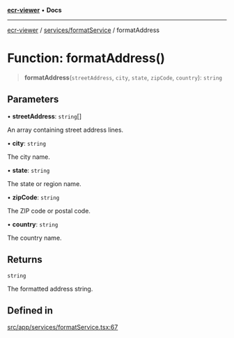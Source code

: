 [**ecr-viewer**](../../../README.md) • **Docs**

***

[ecr-viewer](../../../README.md) / [services/formatService](../README.md) / formatAddress

# Function: formatAddress()

> **formatAddress**(`streetAddress`, `city`, `state`, `zipCode`, `country`): `string`

## Parameters

• **streetAddress**: `string`[]

An array containing street address lines.

• **city**: `string`

The city name.

• **state**: `string`

The state or region name.

• **zipCode**: `string`

The ZIP code or postal code.

• **country**: `string`

The country name.

## Returns

`string`

The formatted address string.

## Defined in

[src/app/services/formatService.tsx:67](https://github.com/CDCgov/phdi/blob/55d1a87d29da9da2522ba2a73bc122cba666b133/containers/ecr-viewer/src/app/services/formatService.tsx#L67)
